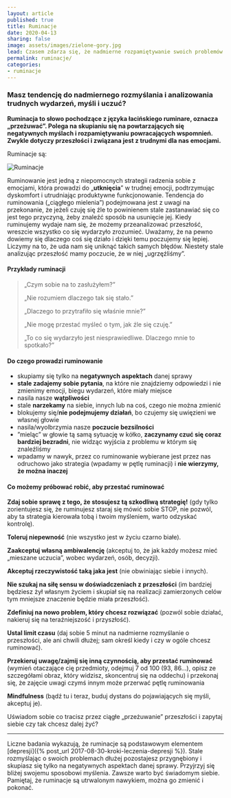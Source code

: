 ```yaml
---
layout: article
published: true
title: Ruminacje
date: 2020-04-13
sharing: false
image: assets/images/zielone-gory.jpg
lead: Czasem zdarza się, że nadmierne rozpamiętywanie swoich problemów staje się nawykiem.
permalink: ruminacje/
categories:
- ruminacje
---
```


### Masz tendencję do nadmiernego rozmyślania i analizowania trudnych wydarzeń, myśli i uczuć?

**Ruminacja to słowo pochodzące z języka łacińskiego ruminare, oznacza „przeżuwać”.
Polega na skupianiu się na powtarzających się negatywnych myślach i rozpamiętywaniu powracających wspomnień. Zwykle dotyczy przeszłości i związana jest z trudnymi dla nas emocjami.**

Ruminacje są:

<img src="{{root_url}}/assets/images/ruminacje.jpg" alt="Ruminacje" />

Ruminowanie jest jedną z niepomocnych strategii radzenia sobie z emocjami, która prowadzi do „**utknięcia**” w trudnej emocji, podtrzymując dyskomfort i utrudniając produktywne funkcjonowanie. Tendencja do ruminowania („ciągłego mielenia”) podejmowana jest z uwagi na przekonanie, że jeżeli czuję się źle to powinienem stale zastanawiać się co jest tego przyczyną, żeby znaleźć sposób na usunięcie jej. Kiedy ruminujemy wydaje nam się, że możemy przeanalizować przeszłość, wreszcie wszystko co się wydarzyło zrozumieć. Uważamy, że na pewno dowiemy się dlaczego coś się działo i dzięki temu poczujemy się lepiej. Liczymy na to, że uda nam się uniknąć takich samych błędów. Niestety stale analizując przeszłość mamy poczucie, że w niej „ugrzęźliśmy”.

#### Przykłady ruminacji

> „Czym sobie na to zasłużyłem?”
>
> „Nie rozumiem dlaczego tak się stało.”
>
> „Dlaczego to przytrafiło się właśnie mnie?”
>
> „Nie mogę przestać myśleć o tym, jak źle się czuję.”
>
> „To co się wydarzyło jest niesprawiedliwe. Dlaczego mnie to spotkało?”

#### Do czego prowadzi ruminowanie

- skupiamy się tylko na **negatywnych aspektach** danej sprawy
- **stale zadajemy sobie pytania**, na które nie znajdziemy odpowiedzi i nie zmienimy emocji, biegu wydarzeń, które miały miejsce
- nasila nasze **wątpliwości**
- stale **narzekamy** na siebie, innych lub na coś, czego nie można zmienić
- blokujemy się/**nie podejmujemy działań**, bo czujemy się uwięzieni we własnej głowie
- nasila/wyolbrzymia nasze **poczucie bezsilności**
- ”mieląc” w głowie tą  samą sytuację w kółko, **zaczynamy czuć się coraz bardziej bezradni**, nie widząc wyjścia z problemu w którym się znaleźliśmy
- wpadamy w nawyk, przez co ruminowanie wybierane jest przez nas odruchowo jako strategia (wpadamy w pętlę ruminacji) i **nie wierzymy, że można inaczej**

#### Co możemy próbować robić, aby przestać ruminować

**Zdaj sobie sprawę z tego, że stosujesz tą szkodliwą strategię!** (gdy tylko zorientujesz się, że ruminujesz staraj się mówić sobie STOP, nie pozwól, aby ta strategia kierowała tobą i twoim myśleniem, warto odzyskać kontrolę).

**Toleruj niepewność** (nie wszystko jest w życiu czarno białe).

**Zaakceptuj własną ambiwalencję** (akceptuj to, że jak każdy możesz mieć „mieszane uczucia”, wobec wydarzeń, osób, decyzji).

**Akceptuj rzeczywistość taką jaka jest** (nie obwiniając siebie i innych).

**Nie szukaj na siłę sensu w doświadczeniach z przeszłości** (im bardziej będziesz żył własnym życiem i skupiał się na realizacji zamierzonych celów tym mniejsze znaczenie będzie miała przeszłość).

**Zdefiniuj na nowo problem, który chcesz rozwiązać** (pozwól sobie działać, nakieruj się na teraźniejszość i przyszłość).

**Ustal limit czasu** (daj sobie 5 minut na nadmierne rozmyślanie o przeszłości, ale ani chwili dłużej; sam określ kiedy i czy w ogóle chcesz ruminować).

**Przekieruj uwagę/zajmij się inną czynnością, aby przestać ruminować** (wymień otaczające cię przedmioty, odejmuj 7 od 100 (93, 86...), opisz ze szczegółami obraz, który widzisz, skoncentruj się na oddechu) i przekonaj się, że zajęcie uwagi czymś innym może przerwać pętlę ruminowania

**Mindfulness** (bądź tu i teraz, buduj dystans do pojawiających się myśli, akceptuj je).

Uświadom sobie co tracisz przez ciągłe „przeżuwanie” przeszłości i zapytaj siebie czy tak chcesz dalej żyć?

---

Liczne badania wykazują, że ruminacje są podstawowym elementem [depresji]({% post_url 2017-08-30-kroki-leczenia-depresji %}). Stale rozmyślając o swoich problemach dłużej pozostajesz przygnębiony i skupiasz się tylko na negatywnych aspektach danej sprawy. Przyjrzyj się bliżej swojemu sposobowi myślenia. Zawsze warto  być świadomym siebie. Pamiętaj, że ruminacje są utrwalonym nawykiem, można go zmienić i pokonać.
